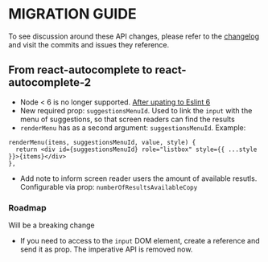 MIGRATION GUIDE
================

To see discussion around these API changes, please refer to the
[changelog](/CHANGELOG.md) and visit the commits and issues they
reference.

## From react-autocomplete to react-autocomplete-2

* Node < 6 is no longer supported. [After upating to Eslint 6](https://eslint.org/docs/user-guide/migrating-to-6.0.0#drop-node-6)
* New required prop: `suggestionsMenuId`. Used to link the `input` with the menu of suggestions, so that screen readers can find the results
* `renderMenu` has as a second argument: `suggestionsMenuId`. Example:
``` 
renderMenu(items, suggestionsMenuId, value, style) {
  return <div id={suggestionsMenuId} role="listbox" style={{ ...style }}>{items}</div>
},
```
* Add note to inform screen reader users the amount of available resutls. Configurable via prop: `numberOfResultsAvailableCopy`


### Roadmap
Will be a breaking change
* If you need to access to the `input` DOM element, create a reference and send it as prop. The imperative API is removed now.